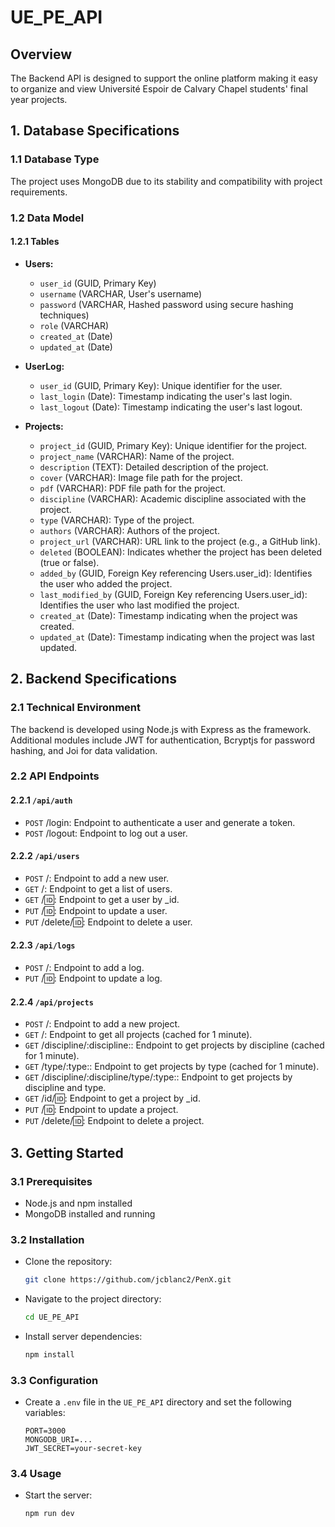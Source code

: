 # UE_PE_API

## Overview

The Backend API is designed to support the online platform making it easy to organize and view Université Espoir de Calvary Chapel students' final year projects.

## 1. Database Specifications

### 1.1 Database Type

The project uses MongoDB due to its stability and compatibility with project requirements.

### 1.2 Data Model

#### 1.2.1 Tables

- **Users:**
  - `user_id` (GUID, Primary Key)
  - `username` (VARCHAR, User's username)
  - `password` (VARCHAR, Hashed password using secure hashing techniques)
  - `role` (VARCHAR)
  - `created_at` (Date)
  - `updated_at` (Date)
    
- **UserLog:**
  - `user_id` (GUID, Primary Key): Unique identifier for the user.
  - `last_login` (Date): Timestamp indicating the user's last login.
  - `last_logout` (Date): Timestamp indicating the user's last logout.

- **Projects:**
  - `project_id` (GUID, Primary Key): Unique identifier for the project.
  - `project_name` (VARCHAR): Name of the project.
  - `description` (TEXT): Detailed description of the project.
  - `cover` (VARCHAR): Image file path for the project.
  - `pdf` (VARCHAR): PDF file path for the project.
  - `discipline` (VARCHAR): Academic discipline associated with the project.
  - `type` (VARCHAR): Type of the project.
  - `authors` (VARCHAR): Authors of the project.
  - `project_url` (VARCHAR): URL link to the project (e.g., a GitHub link).
  - `deleted` (BOOLEAN): Indicates whether the project has been deleted (true or false).
  - `added_by` (GUID, Foreign Key referencing Users.user_id): Identifies the user who added the project.
  - `last_modified_by` (GUID, Foreign Key referencing Users.user_id): Identifies the user who last modified the project.
  - `created_at` (Date): Timestamp indicating when the project was created.
  - `updated_at` (Date): Timestamp indicating when the project was last updated.

## 2. Backend Specifications

### 2.1 Technical Environment

The backend is developed using Node.js with Express as the framework. Additional modules include JWT for authentication, Bcryptjs for password hashing, and Joi for data validation.

### 2.2 API Endpoints

#### 2.2.1 `/api/auth`

- `POST` /login: Endpoint to authenticate a user and generate a token.
- `POST` /logout: Endpoint to log out a user.

#### 2.2.2 `/api/users`

- `POST` /: Endpoint to add a new user.
- `GET` /: Endpoint to get a list of users.
- `GET` /:id:: Endpoint to get a user by _id.
- `PUT` /:id:: Endpoint to update a user.
- `PUT` /delete/:id:: Endpoint to delete a user.
  
#### 2.2.3 `/api/logs`

- `POST` /: Endpoint to add a log.
- `PUT` /:id:: Endpoint to update a log.

#### 2.2.4 `/api/projects`

- `POST` /: Endpoint to add a new project.
- `GET` /: Endpoint to get all projects (cached for 1 minute).
- `GET` /discipline/:discipline:: Endpoint to get projects by discipline (cached for 1 minute).
- `GET` /type/:type:: Endpoint to get projects by type (cached for 1 minute).
- `GET` /discipline/:discipline/type/:type:: Endpoint to get projects by discipline and type.
- `GET` /id/:id:: Endpoint to get a project by _id.
- `PUT` /:id:: Endpoint to update a project.
- `PUT` /delete/:id:: Endpoint to delete a project.

## 3. Getting Started

### 3.1 Prerequisites

- Node.js and npm installed
- MongoDB installed and running

### 3.2 Installation

- Clone the repository:
   ```bash
   git clone https://github.com/jcblanc2/PenX.git
   ```

- Navigate to the project directory:
   ```bash
   cd UE_PE_API
   ```

- Install server dependencies:
   ```bash
   npm install
   ```

### 3.3 Configuration

   - Create a `.env` file in the `UE_PE_API` directory and set the following variables:

     ```env
     PORT=3000
     MONGODB_URI=...
     JWT_SECRET=your-secret-key
     ```

### 3.4 Usage

- Start the server:
   ```bash
   npm run dev
   ```
